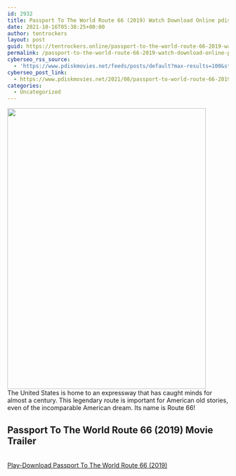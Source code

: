 ```yaml
---
id: 2932
title: Passport To The World Route 66 (2019) Watch Download Online pdisk Movie
date: 2021-10-16T05:38:25+00:00
author: tentrockers
layout: post
guid: https://tentrockers.online/passport-to-the-world-route-66-2019-watch-download-online-pdisk-movie/
permalink: /passport-to-the-world-route-66-2019-watch-download-online-pdisk-movie/
cyberseo_rss_source:
  - 'https://www.pdiskmovies.net/feeds/posts/default?max-results=100&start-index=701'
cyberseo_post_link:
  - https://www.pdiskmovies.net/2021/08/passport-to-world-route-66-2019-watch.html
categories:
  - Uncategorized
---
```

<div class="separator">
  <a href="https://1.bp.blogspot.com/-5kSpRmH5mbA/YStnt58dT6I/AAAAAAAAAfU/zdNkSlimX14Iwibm7uSiujl1cJGKg-QAwCLcBGAsYHQ/s2048/Passport%2BTo%2BThe%2BWorld%2BRoute%2B66%2B%25282019%2529%2BWatch%2BDownload%2BOnline%2Bpdisk%2BMovie.jpg" imageanchor="1"><img loading="lazy" border="0" data-original-height="2048" data-original-width="1448" height="640" src="https://1.bp.blogspot.com/-5kSpRmH5mbA/YStnt58dT6I/AAAAAAAAAfU/zdNkSlimX14Iwibm7uSiujl1cJGKg-QAwCLcBGAsYHQ/w452-h640/Passport%2BTo%2BThe%2BWorld%2BRoute%2B66%2B%25282019%2529%2BWatch%2BDownload%2BOnline%2Bpdisk%2BMovie.jpg" width="452" /></a>
</div>

<div>
  <span>The United States is home to an expressway that has caught minds for almost a century. This legendary route is important for American old stories, even of the incomparable American dream. Its name is Route 66!</span>
</div>

<div>
  <h2>
    <span>Passport To The World Route 66 (2019) Movie Trailer</span>
  </h2>
</div>

  
<a href="https://kofilink.com/1/bnYyanN0MDAwOXR2?dn=1" onclick="window.open('https://kofilink.com/1/bnYyanN0MDAwOXR2?dn=1','popup','width=600,height=600'); return false;" target="popup" rel="noopener"><br /> Play-Download Passport To The World Route 66 (2019)<br /> </a>